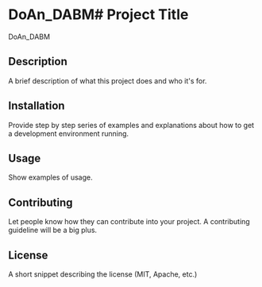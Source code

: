 # DoAn_DABM# Project Title
DoAn_DABM

## Description
A brief description of what this project does and who it's for.

## Installation
Provide step by step series of examples and explanations about how to get a development environment running.

## Usage
Show examples of usage. 

## Contributing
Let people know how they can contribute into your project. A contributing guideline will be a big plus.

## License
A short snippet describing the license (MIT, Apache, etc.)
